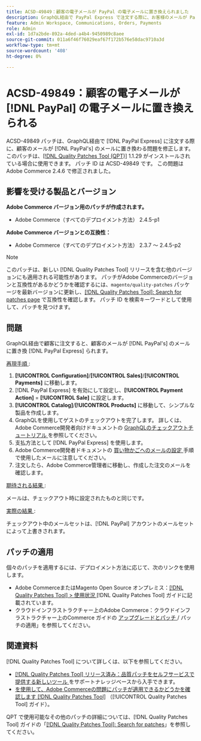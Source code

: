 ```yaml
---
title: ACSD-49849：顧客の電子メールが PayPal の電子メールに置き換えられました
description: GraphQL経由で PayPal Express で注文する際に、お客様のメールが PayPal メールに置き換わっていたAdobe Commerceの問題を修正するために、ACSD-49849 パッチを適用します。
feature: Admin Workspace, Communications, Orders, Payments
role: Admin
exl-id: 1d7a2bde-892a-4ded-a4b4-9450989c8aee
source-git-commit: 011a6f46f76029eaf67f172b576e58dac9710a3d
workflow-type: tm+mt
source-wordcount: '408'
ht-degree: 0%

---
```


# ACSD-49849：顧客の電子メールが [!DNL PayPal] の電子メールに置き換えられる

ACSD-49849 パッチは、GraphQL経由で [!DNL PayPal Express] に注文する際に、顧客のメールが [!DNL PayPal's] のメールに置き換わる問題を修正します。 このパッチは、[[!DNL Quality Patches Tool (QPT)]](https://experienceleague.adobe.com/en/docs/commerce-operations/tools/quality-patches-tool/quality-patches-tool-to-self-serve-quality-patches) 1.1.29 がインストールされている場合に使用できます。 パッチ ID は ACSD-49849 です。 この問題はAdobe Commerce 2.4.6 で修正されました。

## 影響を受ける製品とバージョン

**Adobe Commerce バージョン用のパッチが作成されます。**

* Adobe Commerce（すべてのデプロイメント方法） 2.4.5-p1

**Adobe Commerce バージョンとの互換性：**

* Adobe Commerce（すべてのデプロイメント方法） 2.3.7 ～ 2.4.5-p2

>[!NOTE]
>
>このパッチは、新しい [!DNL Quality Patches Tool] リリースを含む他のバージョンにも適用される可能性があります。 パッチがAdobe Commerceのバージョンと互換性があるかどうかを確認するには、`magento/quality-patches` パッケージを最新バージョンに更新し、[[!DNL Quality Patches Tool]: Search for patches page](https://experienceleague.adobe.com/tools/commerce-quality-patches/index.html) で互換性を確認します。 パッチ ID を検索キーワードとして使用して、パッチを見つけます。

## 問題

GraphQL経由で顧客に注文すると、顧客のメールが [!DNL PayPal's] のメールに置き換 [!DNL PayPal Express] られます。

<u> 再現手順 </u>:

1. **[!UICONTROL Configuration]**/**[!UICONTROL Sales]**/**[!UICONTROL Payments]** に移動します。
1. [!DNL PayPal Express] を有効にして設定し、**[!UICONTROL Payment Action]** = **[!UICONTROL Sale]** に設定します。
1. **[!UICONTROL Catalog]**/**[!UICONTROL Products]** に移動して、シンプルな製品を作成します。
1. GraphQLを使用してゲストのチェックアウトを完了します。 詳しくは、Adobe Commerce開発者向けドキュメントの [GraphQLのチェックアウトチュートリアル ](https://developer.adobe.com/commerce/webapi/graphql/tutorials/checkout/) を参照してください。
1. 支払方法として [!DNL PayPal Express] を使用します。
1. Adobe Commerce開発者ドキュメントの [ 買い物かごへのメールの設定 ](https://developer.adobe.com/commerce/webapi/graphql/tutorials/checkout/set-email-address/) 手順で使用したメールに注意してください。
1. 注文したら、Adobe Commerce管理者に移動し、作成した注文のメールを確認します。

<u> 期待される結果 </u>:

メールは、チェックアウト時に設定されたものと同じです。

<u> 実際の結果 </u>:

チェックアウト中のメールセットは、[!DNL PayPal] アカウントのメールセットによって上書きされます。

## パッチの適用

個々のパッチを適用するには、デプロイメント方法に応じて、次のリンクを使用します。

* Adobe CommerceまたはMagento Open Source オンプレミス：[[!DNL Quality Patches Tool] > 使用状況 ](/help/tools/quality-patches-tool/usage.md)[!DNL Quality Patches Tool] ガイドに記載されています。
* クラウドインフラストラクチャー上のAdobe Commerce：クラウドインフラストラクチャー上のCommerce ガイドの [ アップグレードとパッチ ](https://experienceleague.adobe.com/docs/commerce-cloud-service/user-guide/develop/upgrade/apply-patches.html)/ パッチの適用」を参照してください。

## 関連資料

[!DNL Quality Patches Tool] について詳しくは、以下を参照してください。

* [[!DNL Quality Patches Tool]  リリース済み：品質パッチをセルフサービスで提供する新しいツール ](https://experienceleague.adobe.com/en/docs/commerce-operations/tools/quality-patches-tool/quality-patches-tool-to-self-serve-quality-patches) をサポートナレッジベースから入手できます。
* [ を使用して、Adobe Commerceの問題にパッチが適用できるかどうかを確認します  [!DNL Quality Patches Tool]](/help/tools/quality-patches-tool/patches-available-in-qpt/check-patch-for-magento-issue-with-magento-quality-patches.md) （[!UICONTROL Quality Patches Tool] ガイド）。


QPT で使用可能なその他のパッチの詳細については、[!DNL Quality Patches Tool] ガイドの「[[!DNL Quality Patches Tool]: Search for patches](https://experienceleague.adobe.com/tools/commerce-quality-patches/index.html)」を参照してください。
